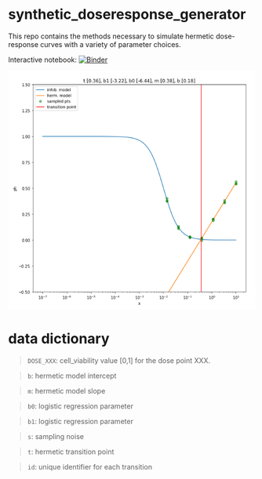 # synthetic_doseresponse_generator
This repo contains the methods necessary to simulate hermetic dose-response curves with a variety of parameter choices. 

Interactive notebook: 
            [![Binder](https://mybinder.org/badge_logo.svg)](https://mybinder.org/v2/gh/nathanieljevans/synthetic_doseresponse_generator/master?filepath=.%2FSynthetic_DR_generator.ipynb)

![example_output](./figures/example.PNG)


# data dictionary 

> `DOSE_XXX`: cell_viability value [0,1] for the dose point XXX. 

> `b`: hermetic model intercept 

> `m`: hermetic model slope

> `b0`: logistic regression parameter 

> `b1`: logistic regression parameter

> `s`: sampling noise

> `t`: hermetic transition point 

> `id`: unique identifier for each transition


